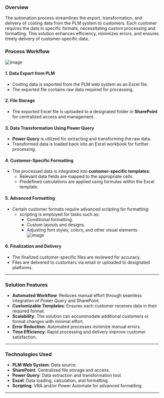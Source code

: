 
### **Overview**

The automation process streamlines the export, transformation, and delivery of costing data from the PLM system to customers. Each customer requires the data in specific formats, necessitating custom processing and formatting. This solution enhances efficiency, minimizes errors, and ensures timely delivery of customer-specific data.

### **Process Workflow**
![image](https://github.com/user-attachments/assets/30687b84-e457-4385-8aac-4ce69117c45e)

#### **1. Data Export from PLM**  
- Costing data is exported from the PLM web system as an Excel file.  
- The exported file contains raw data required for processing.

#### **2. File Storage**  
- The exported Excel file is uploaded to a designated folder in **SharePoint** for centralized access and management.  

#### **3. Data Transformation Using Power Query**  
- **Power Query** is utilized for extracting and transforming the raw data.
- Transformed data is loaded back into an Excel workbook for further processing.

#### **4. Customer-Specific Formatting**  
- The processed data is integrated into **customer-specific templates**:  
  - Relevant data fields are mapped to the appropriate cells.  
  - Predefined calculations are applied using formulas within the Excel template.  

#### **5. Advanced Formatting**  
- Certain customer formats require advanced scripting for formatting:  
  - scripting is employed for tasks such as:  
    - Conditional formatting.  
    - Custom layouts and designs.  
    - Adjusting font styles, colors, and other visual elements.  
![image](https://github.com/user-attachments/assets/cce4979e-f50b-453f-939f-19c7465e711a)

#### **6. Finalization and Delivery**  
- The finalized customer-specific files are reviewed for accuracy.  
- Files are delivered to customers via email or uploaded to designated platforms.

---

### **Solution Features**

- **Automated Workflow**: Reduces manual effort through seamless integration of Power Query and SharePoint.  
- **Customizable Templates**: Ensures each customer receives data in their required format.  
- **Scalability**: The solution can accommodate additional customers or format changes with minimal effort.  
- **Error Reduction**: Automated processes minimize manual errors.  
- **Time Efficiency**: Rapid processing and delivery improve customer satisfaction.  

---

### **Technologies Used**

- **PLM Web System**: Data source.  
- **SharePoint**: Centralized file storage and access.  
- **Power Query**: Data extraction and transformation tool.  
- **Excel**: Data loading, calculation, and formatting.  
- **Scripting**: VBA and/or Power Automate for advanced formatting.

---

